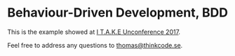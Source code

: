 # Behaviour-Driven Development, BDD

This is the example showed at [I T.A.K.E Unconference 2017](http://itakeunconf.com/sessions/behaviour-driven-development-bdd/).

Feel free to address any questions to [thomas@thinkcode.se](mailto:thomas@thinkcode.se).


